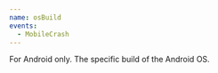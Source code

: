 ```yaml
---
name: osBuild
events:
  - MobileCrash
---
```


For Android only. The specific build of the Android OS.